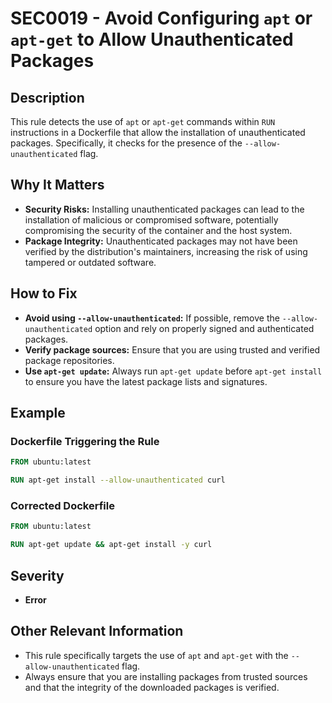 # SEC0019 - Avoid Configuring `apt` or `apt-get` to Allow Unauthenticated Packages

## Description

This rule detects the use of `apt` or `apt-get` commands within `RUN` instructions in a Dockerfile that allow the installation of unauthenticated packages. Specifically, it checks for the presence of the `--allow-unauthenticated` flag.

## Why It Matters

-   **Security Risks:** Installing unauthenticated packages can lead to the installation of malicious or compromised software, potentially compromising the security of the container and the host system.
-   **Package Integrity:** Unauthenticated packages may not have been verified by the distribution's maintainers, increasing the risk of using tampered or outdated software.

## How to Fix

-   **Avoid using `--allow-unauthenticated`:** If possible, remove the `--allow-unauthenticated` option and rely on properly signed and authenticated packages.
-   **Verify package sources:** Ensure that you are using trusted and verified package repositories.
-   **Use `apt-get update`:** Always run `apt-get update` before `apt-get install` to ensure you have the latest package lists and signatures.

## Example

### Dockerfile Triggering the Rule

```dockerfile
FROM ubuntu:latest

RUN apt-get install --allow-unauthenticated curl
```

### Corrected Dockerfile

```dockerfile
FROM ubuntu:latest

RUN apt-get update && apt-get install -y curl
```

## Severity

  - **Error**

## Other Relevant Information

-   This rule specifically targets the use of `apt` and `apt-get` with the `--allow-unauthenticated` flag.
-   Always ensure that you are installing packages from trusted sources and that the integrity of the downloaded packages is verified.